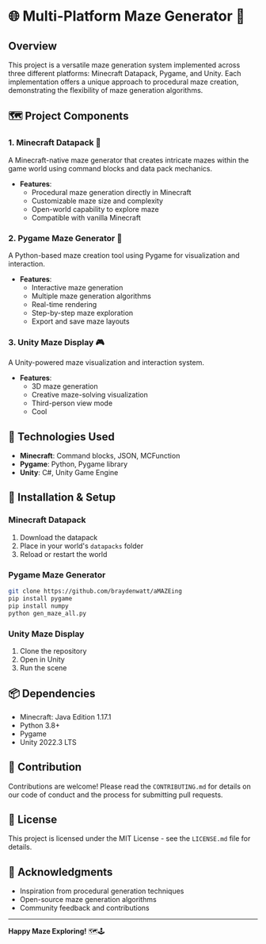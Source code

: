 # 🌐 Multi-Platform Maze Generator 🧩

## Overview

This project is a versatile maze generation system implemented across three different platforms: Minecraft Datapack, Pygame, and Unity. Each implementation offers a unique approach to procedural maze creation, demonstrating the flexibility of maze generation algorithms.

## 🗺️ Project Components

### 1. Minecraft Datapack 🧱
A Minecraft-native maze generator that creates intricate mazes within the game world using command blocks and data pack mechanics.

- **Features**:
  - Procedural maze generation directly in Minecraft
  - Customizable maze size and complexity
  - Open-world capability to explore maze
  - Compatible with vanilla Minecraft

### 2. Pygame Maze Generator 🐍
A Python-based maze creation tool using Pygame for visualization and interaction.

- **Features**:
  - Interactive maze generation
  - Multiple maze generation algorithms
  - Real-time rendering
  - Step-by-step maze exploration
  - Export and save maze layouts

### 3. Unity Maze Display 🎮
A Unity-powered maze visualization and interaction system.

- **Features**:
  - 3D maze generation
  - Creative maze-solving visualization
  - Third-person view mode
  - Cool

## 🔧 Technologies Used

- **Minecraft**: Command blocks, JSON, MCFunction
- **Pygame**: Python, Pygame library
- **Unity**: C#, Unity Game Engine

## 🚀 Installation & Setup

### Minecraft Datapack
1. Download the datapack
2. Place in your world's `datapacks` folder
3. Reload or restart the world

### Pygame Maze Generator
```bash
git clone https://github.com/braydenwatt/aMAZEing
pip install pygame
pip install numpy
python gen_maze_all.py
```

### Unity Maze Display
1. Clone the repository
2. Open in Unity
3. Run the scene

## 📦 Dependencies

- Minecraft: Java Edition 1.17.1
- Python 3.8+
- Pygame
- Unity 2022.3 LTS

## 🤝 Contribution

Contributions are welcome! Please read the `CONTRIBUTING.md` for details on our code of conduct and the process for submitting pull requests.

## 📄 License

This project is licensed under the MIT License - see the `LICENSE.md` file for details.

## 🌟 Acknowledgments

- Inspiration from procedural generation techniques
- Open-source maze generation algorithms
- Community feedback and contributions

---

**Happy Maze Exploring!** 🗺️🕹️
